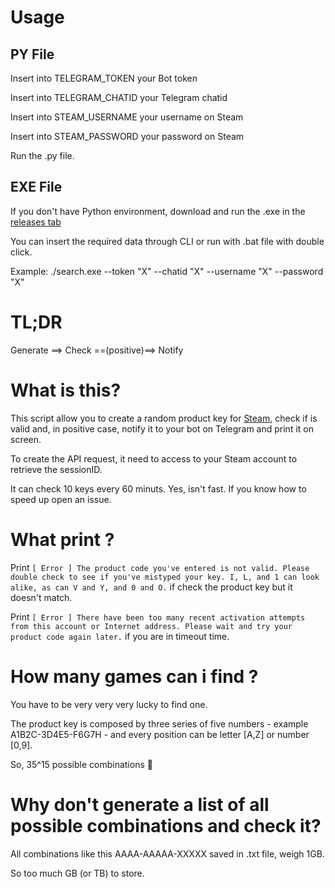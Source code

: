 # Usage

## PY File
Insert into TELEGRAM_TOKEN your Bot token

Insert into TELEGRAM_CHATID your Telegram chatid

Insert into STEAM_USERNAME your username on Steam

Insert into STEAM_PASSWORD your password on Steam

Run the .py file.

## EXE File

If you don't have Python environment, download and run the .exe in the [releases tab](https://github.com/brottobhmg/steam-key-checker/releases)

You can insert the required data through CLI or run with .bat file with double click.

Example: ./search.exe --token "X" --chatid "X" --username "X" --password "X"



# TL;DR
Generate ==> Check ==(positive)==> Notify

# What is this?
This script allow you to create a random product key for [Steam](https://store.steampowered.com/), check if is valid and, in positive case, notify it to your bot on Telegram and print it on screen.

To create the API request, it need to access to your Steam account to retrieve the sessionID.

It can check 10 keys every 60 minuts. Yes, isn't fast. If you know how to speed up open an issue.

# What print ?

Print ```[ Error ] The product code you've entered is not valid. Please double check to see if you've mistyped your key. I, L, and 1 can look alike, as can V and Y, and 0 and O.``` if check the product key but it doesn't match.

Print ```[ Error ] There have been too many recent activation attempts from this account or Internet address. Please wait and try your product code again later.``` if you are in timeout time.



# How many games can i find ?
You have to be very very very lucky to find one.

The product key is composed by three series of five numbers - example A1B2C-3D4E5-F6G7H - and every position can be letter [A,Z] or number [0,9].

So, 35^15 possible combinations
🤯

# Why don't generate a list of all possible combinations and check it?
All combinations like this AAAA-AAAAA-XXXXX saved in .txt file, weigh 1GB.

So too much GB (or TB) to store.


